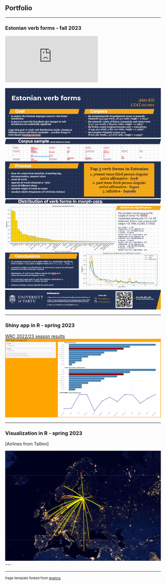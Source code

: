 ## Portfolio

---
### Estonian verb forms - fall 2023

![Presentation poster](https://github.com/ahtokiil/ids_2023/blob/504673a250863ba9348e2a9c84048cdba3141ca9/AKiil_verb_forms_poster_122023.pdf)

<img src="images/Poster_screenshot.png"/>

---
### Shiny app in R - spring 2023

[WRC 2022/23 season results](/https://wrc2022rally1.shinyapps.io/wrc_tulemused/)
<img src="images/WRC_shiny_screenshot.png"/>

---
### Visualization in R - spring 2023

[Airlines from Tallinn]

<img src="images/R_visualization_airlines_spring2023.JPG"/>
---

---
<p style="font-size:11px">Page template forked from <a href="https://github.com/evanca/quick-portfolio">evanca</a></p>
<!-- Remove above link if you don't want to attibute -->
